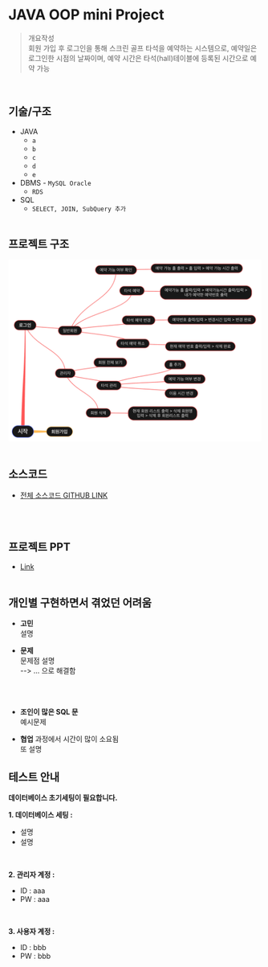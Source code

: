 # JAVA OOP mini Project
> 개요작성 <br>
회원 가입 후 로그인을 통해 스크린 골프 타석을 예약하는 시스템으로, 예약일은 로그인한 시점의 날짜이며, 예약 시간은 타석(hall)테이블에 등록된 시간으로 예약 가능 <br>
<br>

## 기술/구조
* JAVA 
    * `a`
    * `b`
    * `c`
    * `d`
    * `e`
* DBMS - `MySQL Oracle`
    * `RDS`  
* SQL
    * `SELECT, JOIN, SubQuery 추가`
<br><br>

## 프로젝트 구조
[![](https://github.com/skjung1979/classproject/blob/main/images/flowchart.png?raw=true)](https://github.com/skjung1979/classproject/blob/main/images/flowchart.png?raw=true)
<br><br>

## 소스코드 
* [전체 소스코드 GITHUB LINK ](https://github.com/HS0430/miniProject)

<br><br>

## 프로젝트 PPT 
* [Link](https://github.com/skjung1979/classproject/blob/main/ppt/%EC%9B%90%ED%8C%80%20%EB%B0%9C%ED%91%9C%EC%9E%90%EB%A3%8C%2020201027.pptx)
<br><br>

## 개인별 구현하면서 겪었던 어려움 
* **고민** <br>
설명<br>

* **문제** <br>
문제점 설명<br>
--> ... 으로 해결함 
<br>
<br>

* **조인이 많은 SQL 문**  <br>
예시문제

* **협업** 과정에서 시간이 많이 소요됨 <br>
또 설명


## 테스트 안내 
**데이터베이스 초기세팅이 필요합니다.** 

**1. 데이터베이스 세팅 :**
* 설명
* 설명
<br>

**2. 관리자 계정 :**
* ID : aaa
* PW : aaa
<br>

**3. 사용자 계정 :**
* ID : bbb
* PW : bbb
<br><br>